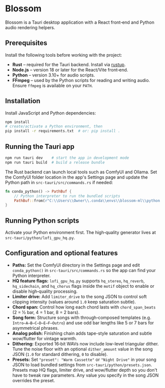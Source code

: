 # Blossom

Blossom is a Tauri desktop application with a React front‑end and Python audio
rendering helpers.

## Prerequisites

Install the following tools before working with the project:

- **Rust** – required for the Tauri backend. Install via [rustup](https://rustup.rs/).
- **Node.js** – version 18 or later for the React/Vite front‑end.
- **Python** – version 3.10+ for audio scripts.
- **FFmpeg** – used by the Python scripts for reading and writing audio. Ensure
  `ffmpeg` is available on your `PATH`.

## Installation

Install JavaScript and Python dependencies:

```bash
npm install
# create/activate a Python environment, then
pip install -r requirements.txt  # or: pip install .
```

## Running the Tauri app

```bash
npm run tauri dev    # start the app in development mode
npm run tauri build  # build a release bundle
```

The Rust backend can launch local tools such as ComfyUI and Ollama. Set the
ComfyUI folder location in the app's Settings page and update the Python path in
`src-tauri/src/commands.rs` if needed:

```rust
fn conda_python() -> PathBuf {
    // Python interpreter to run the bundled scripts
    PathBuf::from(r"C:\\Users\\Owner\\.conda\\envs\\blossom-ml\\python.exe")
}
```

## Running Python scripts

Activate your Python environment first. The high‑quality generator lives at
`src-tauri/python/lofi_gpu_hq.py`.

## Configuration and optional features

- **Paths:** Set the ComfyUI directory in the Settings page and edit
  `conda_python()` in `src-tauri/src/commands.rs` so the app can find your Python
  interpreter.
- **HQ feature flags:** `lofi_gpu_hq.py` supports `hq_stereo`, `hq_reverb`,
  `hq_sidechain`, and `hq_chorus` flags inside the `motif` object to enable or disable
  high‑quality processing.
- **Limiter drive:** Add `limiter_drive` to the song JSON to control soft
  clipping intensity (values around `1.0` keep saturation subtle).
- **Chord span:** Control how long each chord lasts with `chord_span_beats`
  (2 = ½ bar, 4 = 1 bar, 8 = 2 bars).
- **Song form:** Structure songs with through‑composed templates (e.g.
  `Intro–A–B–C–D–E–F–Outro`) and use odd bar lengths like 5 or 7 bars for
  asymmetrical phrases.
- **Analog polish:** Finishing chain adds tape-style saturation and subtle
  wow/flutter for vintage warmth.
- **Dithering:** Exported 16‑bit WAVs now include low-level triangular dither.
  Tune the noise floor with an optional `dither_amount` value in the song JSON
  (`1.0` for standard dithering, `0` to disable).
- **Presets:** Set `"preset": "Warm Cassette"` or `"Night Drive"` in your song
  JSON to load bundled settings from `src-tauri/python/presets.json`. Presets map
  HQ flags, limiter drive, and wow/flutter depth so you don't have to tweak raw
  parameters. Any value you specify in the song JSON overrides the preset.

